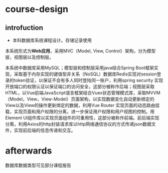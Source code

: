 # course-design

## introfuction
- 本科数据库系统课程设计。存储记录使用

本系统形式为**Web应用**，采用MVC（Model, View, Control）架构，分为模型层，视图层以及控制层。

本系统中数据库采用MySQL；模型层和控制层采用java结合Spring Boot框架实现，采取基于内存实现的键值型非关系（NoSQL）数据库Redis实现对session登录的token验证，以保证不会有多人同时登陆同一账户，利用spring security 实现开放端口的权限认证以保证端口的访问安全，这部分被称作后端；视图层采取HTML，以Vue前端JavaScript语言框架结合Vuex状态管理模式库，采取MVVM（Model，View，View-Model）页面架构，以实现数据变化自动更新绑定的View以及View的操作更新绑定的数据，利用Vue Router 实现页面的动态路由挂载，实现页面和用户权限的分离，进一步保证用户权限和用户视图的控制。用Element UI组件库以实现页面组件的可重用性，这部分被称作前端。前后端实现分离，利用Axios的http封装请求库以http网络通信协议的方式传递json数据文件，实现前后端的信息传递和交互。

# afterwards
数据库数据类型可见部分课程报告